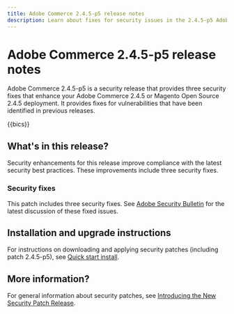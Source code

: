 ```yaml
---
title: Adobe Commerce 2.4.5-p5 release notes
description: Learn about fixes for security issues in the 2.4.5-p5 Adobe Commerce release.
---
```


# Adobe Commerce 2.4.5-p5 release notes

Adobe Commerce 2.4.5-p5 is a security release that provides three security fixes that enhance your Adobe Commerce 2.4.5 or Magento Open Source 2.4.5 deployment. It provides fixes for vulnerabilities that have been identified in previous releases.

{{bics}}

## What's in this release?

Security enhancements for this release improve compliance with the latest security best practices. These improvements include three security fixes.

### Security fixes

This patch includes three security fixes. See [Adobe Security Bulletin](https://helpx.adobe.com/security/products/magento/apsb23-42.html) for the latest discussion of these fixed issues.


## Installation and upgrade instructions

For instructions on downloading and applying security patches (including patch 2.4.5-p5), see [Quick start install](../../../installation/composer.md).

## More information?

For general information about security patches, see [Introducing the New Security Patch Release](https://community.magento.com/t5/Magento-DevBlog/Introducing-the-New-Security-Patch-Release/ba-p/141287).

